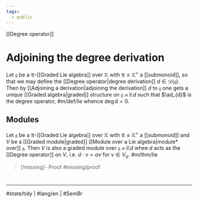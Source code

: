```yaml
---
tags:
  - public
---
```

[[Degree operator]]
# Adjoining the degree derivation

Let $\mathfrak{g}$ be a $\mathfrak{A}$-[[Graded Lie algebra]] over $\mathbb{K}$ with $\mathfrak{A} \leq \mathbb{K}^+$ a [[submonoid]],
so that we may define the [[Degree operator|degree derivation]] $d \in \mathcal{D}(\mathfrak{g})$.
Then by [[Adjoining a derivation|adjoining the derivation]] $d$ to $\mathfrak{g}$
one gets a unique [[Graded algebra|graded]] structure on $\mathfrak{g} \rtimes \mathbb{K}d$ such that $\ad_{d}$ is the degree operator,  #m/def/lie
whence $\deg d = 0$.

## Modules

Let $\mathfrak{g}$ be a $\mathfrak{A}$-[[Graded Lie algebra]] over $\mathbb{K}$ with $\mathfrak{A} \leq \mathbb{K}^+$ a [[submonoid]]
and $V$ be a [[Graded module|graded]] [[Module over a Lie algebra|module* over]] $\mathfrak{g}$.
Then $V$ is also a graded module over $\mathfrak{g} \rtimes \mathbb{K}d$ whee $d$ acts as the [[Degree operator]] on $V$,
i.e. $d \cdot v = \alpha v$ for $v \in V_{\alpha}$. #m/thm/lie 

> [!missing]- Proof
> #missing/proof


#
---
#state/tidy  | #lang/en | #SemBr
